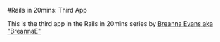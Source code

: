  #Rails in 20mins: Third App

 This is the third app in the Rails in 20mins series
 by [Breanna Evans aka "BreannaE"](http:/www./BreannaE.com)
